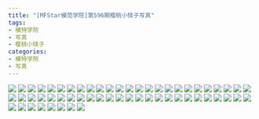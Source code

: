 ```yaml
---
title: "[MFStar模范学院]第596期樱桃小犊子写真"
tags: 
- 模特学院
- 写真
- 樱桃小犊子
categories:
- 模特学院
- 写真
---
```


![](https://img.ilovese.xyz/1734719197024.webp)
![](https://img.ilovese.xyz/1734719198455.webp)
![](https://img.ilovese.xyz/1734719200238.webp)
![](https://img.ilovese.xyz/1734719201454.webp)
![](https://img.ilovese.xyz/1734719202651.webp)
![](https://img.ilovese.xyz/1734719204229.webp)
![](https://img.ilovese.xyz/1734719205714.webp)
![](https://img.ilovese.xyz/1734719207396.webp)
![](https://img.ilovese.xyz/1734719208603.webp)
![](https://img.ilovese.xyz/1734719209889.webp)
![](https://img.ilovese.xyz/1734719211681.webp)
![](https://img.ilovese.xyz/1734719213379.webp)
![](https://img.ilovese.xyz/1734719214684.webp)
![](https://img.ilovese.xyz/1734719216006.webp)
![](https://img.ilovese.xyz/1734719217648.webp)
![](https://img.ilovese.xyz/1734719218917.webp)
![](https://img.ilovese.xyz/1734719220175.webp)
![](https://img.ilovese.xyz/1734719221941.webp)
![](https://img.ilovese.xyz/1734719223420.webp)
![](https://img.ilovese.xyz/1734719224810.webp)
![](https://img.ilovese.xyz/1734719226076.webp)
![](https://img.ilovese.xyz/1734719227292.webp)
![](https://img.ilovese.xyz/1734719228650.webp)
![](https://img.ilovese.xyz/1734719229891.webp)
![](https://img.ilovese.xyz/1734719231525.webp)
![](https://img.ilovese.xyz/1734719232977.webp)
![](https://img.ilovese.xyz/1734719234456.webp)
![](https://img.ilovese.xyz/1734719235647.webp)
![](https://img.ilovese.xyz/1734719237284.webp)
![](https://img.ilovese.xyz/1734719238530.webp)
![](https://img.ilovese.xyz/1734719239794.webp)
![](https://img.ilovese.xyz/1734719241486.webp)
![](https://img.ilovese.xyz/1734719242770.webp)
![](https://img.ilovese.xyz/1734719244303.webp)
![](https://img.ilovese.xyz/1734719245564.webp)
![](https://img.ilovese.xyz/1734719246949.webp)
![](https://img.ilovese.xyz/1734719248211.webp)
![](https://img.ilovese.xyz/1734719249433.webp)
![](https://img.ilovese.xyz/1734719250868.webp)
![](https://img.ilovese.xyz/1734719252292.webp)
![](https://img.ilovese.xyz/1734719254143.webp)
![](https://img.ilovese.xyz/1734719255471.webp)
![](https://img.ilovese.xyz/1734719256725.webp)
![](https://img.ilovese.xyz/1734719258405.webp)
![](https://img.ilovese.xyz/1734719259687.webp)
![](https://img.ilovese.xyz/1734719260935.webp)
![](https://img.ilovese.xyz/1734719262281.webp)
![](https://img.ilovese.xyz/1734719263479.webp)
![](https://img.ilovese.xyz/1734719265347.webp)
![](https://img.ilovese.xyz/1734719267098.webp)
![](https://img.ilovese.xyz/1734719268874.webp)
![](https://img.ilovese.xyz/1734719270744.webp)
![](https://img.ilovese.xyz/1734719272625.webp)
![](https://img.ilovese.xyz/1734719274354.webp)
![](https://img.ilovese.xyz/1734719275636.webp)
![](https://img.ilovese.xyz/1734719277306.webp)
![](https://img.ilovese.xyz/1734719278531.webp)
![](https://img.ilovese.xyz/1734719279957.webp)
